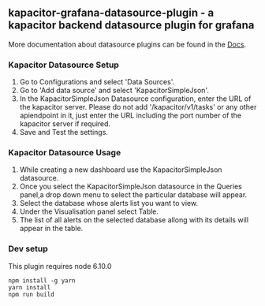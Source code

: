## kapacitor-grafana-datasource-plugin - a kapacitor backend datasource plugin for grafana

More documentation about datasource plugins can be found in the [Docs](https://github.com/grafana/grafana/blob/master/docs/sources/plugins/developing/datasources.md).

### Kapacitor Datasource Setup

1. Go to Configurations and select 'Data Sources'.
2. Go to 'Add data source' and select 'KapacitorSimpleJson'.
3. In the KapacitorSimpleJson Datasource configuration, enter the URL of the kapacitor server. Please do not add '/kapacitor/v1/tasks' or any other apiendpoint in it, just enter the URL including the port number of the kapacitor server if required.
4. Save and Test the settings.

### Kapacitor Datasource Usage

1. While creating a new dashboard use the KapacitorSimpleJson datasource.
2. Once you select the KapacitorSimpleJson datasource in the Queries panel,a drop down menu to select the particular database will appear.
3. Select the database whose alerts list you want to view.
4. Under the Visualisation panel select Table.
5. The list of all alerts on the selected database allong with its details will appear in the table.


### Dev setup

This plugin requires node 6.10.0

```
npm install -g yarn
yarn install
npm run build
```
